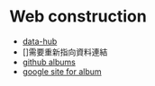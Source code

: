 # Web construction
- [data-hub](https://ntupsc.github.io/data-hub)
- []需要重新指向資料連結
- [github albums](https://ntupsc.github.io/albums/)
- [google site for album](https://sites.google.com/view/ntupsc/home)
